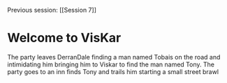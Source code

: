 Previous session: [[Session 7]]
# Welcome to VisKar
The party leaves DerranDale finding a man named Tobais on the road and intimidating him bringing him to Viskar to find the man named Tony. The party goes to an inn finds Tony and trails him starting a small street brawl